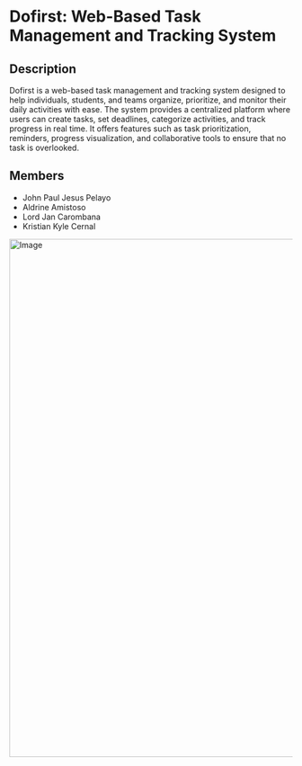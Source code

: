 
# Dofirst: Web-Based Task Management and Tracking System

## Description
Dofirst is a web-based task management and tracking system designed to help individuals, students, and teams organize, prioritize, and monitor their daily activities with ease. The system provides a centralized platform where users can create tasks, set deadlines, categorize activities, and track progress in real time. It offers features such as task prioritization, reminders, progress visualization, and collaborative tools to ensure that no task is overlooked.

## Members
- John Paul Jesus Pelayo  
- Aldrine Amistoso  
- Lord Jan Carombana  
- Kristian Kyle Cernal
  
<img width="1902" height="922" alt="Image" src="https://github.com/user-attachments/assets/b98d125f-d197-4ed0-80bc-e0098e2f3d7e" />
